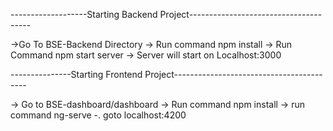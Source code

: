 -------------------Starting Backend Project--------------------------------------

->Go To BSE-Backend Directory
-> Run command npm install
-> Run Command npm start server
-> Server will start on Localhost:3000

---------------Starting Frontend Project-----------------------------------------

-> Go to BSE-dashboard/dashboard
-> Run command npm install
-> run command ng-serve
-. goto localhost:4200
